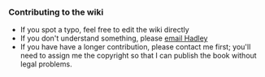 ### Contributing to the wiki

* If you spot a typo, feel free to edit the wiki directly
* If you don't understand something, please [email Hadley](mailto:h.wickham@gmail.com)
* If you have have a longer contribution, please contact me first; you'll need to assign me the copyright so that I can publish the book without legal problems.
